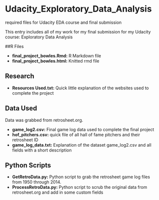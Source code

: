 # Udacity_Exploratory_Data_Analysis
required files for Udacity EDA course and final submission

This entry includes all of my work for my final submission for my Udacity course: Exploratory Data Analysis

##R Files
* **final_project_bowles.Rmd:**  R Markdown file
* **final_project_bowles.html:**  Knitted rmd file

## Research
* **Resources Used.txt:**  Quick little explanation of the websites used to complete the project

## Data Used
Data was grabbed from retrosheet.org.
* **game_log2.csv:**    Final game log data used to complete the final project
* **hof_pitchers.csv:**  quick file of all hall of fame pitchers and their retrosheet ID
* **game_log_data.txt:**  Explanation of the dataset game_log2.csv and all fields with a short description

## Python Scripts
* **GetRetroData.py:**  Python script to grab the retrosheet game log files from 1950 through 2014.
* **ProcessRetroData.py:**  Python script to scrub the original data from retrosheet.org and add in some custom fields
